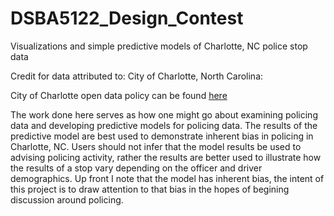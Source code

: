 # DSBA5122_Design_Contest
 Visualizations and simple predictive models of Charlotte, NC police stop data

Credit for data attributed to: City of Charlotte, North Carolina:

City of Charlotte open data policy can be found [here](https://charlotte.maps.arcgis.com/home/item.html?id=7c88b8633b034ddcbbd6badb1b7076fe)

The work done here serves as how one might go about examining policing data and developing predictive models for policing data. The results of the predictive model are best used to demonstrate inherent bias in policing in Charlotte, NC. Users should not infer that the model results be used to advising policing activity, rather the results are better used to illustrate how the results of a stop vary depending on the officer and driver demographics. Up front I note that the model has inherent bias, the intent of this project is to draw attention to that bias in the hopes of begining discussion around policing.
